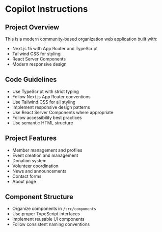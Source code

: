 # Copilot Instructions

<!-- Use this file to provide workspace-specific custom instructions to Copilot. For more details, visit https://code.visualstudio.com/docs/copilot/copilot-customization#_use-a-githubcopilotinstructionsmd-file -->

## Project Overview

This is a modern community-based organization web application built with:

- Next.js 15 with App Router and TypeScript
- Tailwind CSS for styling
- React Server Components
- Modern responsive design

## Code Guidelines

- Use TypeScript with strict typing
- Follow Next.js App Router conventions
- Use Tailwind CSS for all styling
- Implement responsive design patterns
- Use React Server Components where appropriate
- Follow accessibility best practices
- Use semantic HTML structure

## Project Features

- Member management and profiles
- Event creation and management
- Donation system
- Volunteer coordination
- News and announcements
- Contact forms
- About page

## Component Structure

- Organize components in `/src/components`
- Use proper TypeScript interfaces
- Implement reusable UI components
- Follow consistent naming conventions
